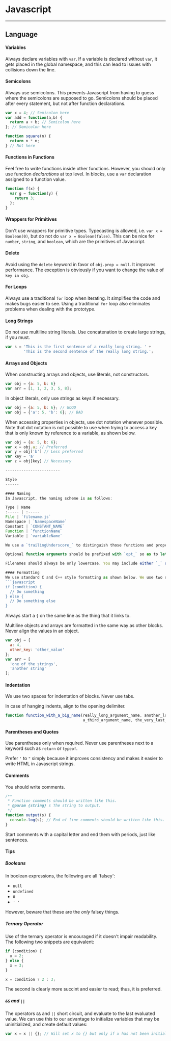 Javascript
==========

------------------------

Language
--------

#### Variables
Always declare variables with `var`. If a variable is declared without `var`, it gets placed in the global namespace, and this can lead to issues with collisions down the line.

#### Semicolons
Always use semicolons. This prevents Javascript from having to guess where the semicolons are supposed to go.
Semicolons should be placed after every statement, but not after function declarations.
```javascript
var x = 4; // Semicolon here
var add = function(a,b) {
  return a + b; // Semicolon here
}; // Semicolon here

function square(n) {
  return n * n;
} // Not here
```

#### Functions in Functions
Feel free to write functions inside other functions. However, you should only use function *declarations* at top level.
In blocks, use a `var` declaration assigned to a function value.
```javascript
function f(x) {
  var g = function(y) {
    return 3;
  };
}
```

#### Wrappers for Primitives
Don't use wrappers for primitive types. Typecasting is allowed, i.e. `var x = Boolean(0)`, but do not do `var x = Boolean(false)`.
This can be nice for `number`, `string`, and `boolean`, which are the primitives of Javascript.

#### Delete
Avoid using the `delete` keyword in favor of `obj.prop = null`. It improves performance. The exception is obviously if you want to change the value of `key in obj`.

#### For Loops
Always use a traditional `for` loop when iterating. It simplifies the code and makes bugs easier to see.
Using a traditional `for` loop also eliminates problems when dealing with the prototype.

#### Long Strings
Do not use multiline string literals. Use concatenation to create large strings, if you must.
```javascript
var s = 'This is the first sentence of a really long string. ' +
        'This is the second sentence of the really long string.';
```

#### Arrays and Objects
When constructing arrays and objects, use literals, not constructors.
```javascript
var obj = {a: 5, b: 6}
var arr = [1, 1, 2, 3, 5, 8];
```
In object literals, only use strings as keys if necessary.
```javascript
var obj = {a: 5, b: 6}; // GOOD
var obj = {'a': 5, 'b': 6}; // BAD
```
When accessing properties in objects, use dot notation whenever possible. Note that dot notation is not possible to use when trying to access a key that is only known by reference to a variable, as shown below.
```javascript
var obj = {a: 5, b: 6};
var x = obj.a; // Preferred
var y = obj['b'] // Less preferred
var key = 'a'
var z = obj[key] // Necessary

------------------------

Style
------

#### Naming
In Javascript, the naming scheme is as follows:

Type | Name
:----- | :-----
File | `filename.js`
Namespace | `NamespaceName`
Constant | `CONSTANT_NAME`
Function | `functionName`
Variable | `variableName`

We use a `trailingUnderscore_` to distinguish those functions and properties that should be private.

Optional function arguments should be prefixed with `opt_` so as to let the caller know that the argument is optional. If a function has a variable number of arguments, the last argument should be `var_args`.

Filenames should always be only lowercase. You may include either `_` or `-` in the filenames if you so choose.

#### Formatting
We use standard C and C++ style formatting as shown below. We use two spaces for indentation, never use tabs.
```javascript
if (condition) {
  // Do something
} else {
  // Do something else
}
```
Always start a `{` on the same line as the thing that it links to.

Multiline objects and arrays are formatted in the same way as other blocks. Never align the values in an object.
```javascript
var obj = {
  a: 4,
  other_key: 'other_value'
};
var arr = [
  'one of the strings',
  'another string'
];
```

#### Indentation
We use two spaces for indentation of blocks. Never use tabs.

In case of hanging indents, align to the opening delimiter.
```javascript
function function_with_a_big_name(really_long_argument_name, another_long_argument_name_again,
                                  a_third_argument_name, the_very_last_argument) {
```

#### Parentheses and Quotes
Use parentheses only when required. Never use parentheses next to a keyword such as `return` or `typeof`.

Prefer `'` to `"` simply because it improves consistency and makes it easier to write HTML in Javascript strings.

#### Comments
You should write comments.
```javascript
/**
 * Function comments should be written like this.
 * @param {string} s The string to output.
 */
function output(s) {
  console.log(s); // End of line comments should be written like this.
}
```
Start comments with a capital letter and end them with periods, just like sentences.

#### Tips
##### Booleans
In boolean expressions, the following are all 'falsey':

- `null`
- `undefined`
- `0`
- `' '`

However, beware that these are the *only* falsey things.
##### Ternary Operator
Use of the ternary operator is encouraged if it doesn't impair readability. The following two snippets are equivalent:
```javascript
if (condition) {
  x = 2;
} else {
  x = 3;
}
```
```javascript
x = condition ? 2 : 3;
```
The second is clearly more succint and easier to read; thus, it is preferred.

##### `&&` and `||`
The operators `&&` and `||` short circuit, and evaluate to the last evaluated value.
We can use this to our advantage to initialize variables that may be uninitialized, and create default values:
```javascript
var x = x || {}; // Will set x to {} but only if x has not been initialized yet.
```

